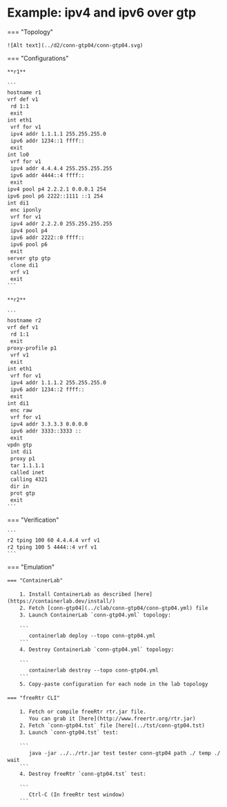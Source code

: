 # Example: ipv4 and ipv6 over gtp

=== "Topology"

    ![Alt text](../d2/conn-gtp04/conn-gtp04.svg)

=== "Configurations"

    **r1**

    ```
    hostname r1
    vrf def v1
     rd 1:1
     exit
    int eth1
     vrf for v1
     ipv4 addr 1.1.1.1 255.255.255.0
     ipv6 addr 1234::1 ffff::
     exit
    int lo0
     vrf for v1
     ipv4 addr 4.4.4.4 255.255.255.255
     ipv6 addr 4444::4 ffff::
     exit
    ipv4 pool p4 2.2.2.1 0.0.0.1 254
    ipv6 pool p6 2222::1111 ::1 254
    int di1
     enc iponly
     vrf for v1
     ipv4 addr 2.2.2.0 255.255.255.255
     ipv4 pool p4
     ipv6 addr 2222::0 ffff::
     ipv6 pool p6
     exit
    server gtp gtp
     clone di1
     vrf v1
     exit
    ```

    **r2**

    ```
    hostname r2
    vrf def v1
     rd 1:1
     exit
    proxy-profile p1
     vrf v1
     exit
    int eth1
     vrf for v1
     ipv4 addr 1.1.1.2 255.255.255.0
     ipv6 addr 1234::2 ffff::
     exit
    int di1
     enc raw
     vrf for v1
     ipv4 addr 3.3.3.3 0.0.0.0
     ipv6 addr 3333::3333 ::
     exit
    vpdn gtp
     int di1
     proxy p1
     tar 1.1.1.1
     called inet
     calling 4321
     dir in
     prot gtp
     exit
    ```

=== "Verification"

    ```
    r2 tping 100 60 4.4.4.4 vrf v1
    r2 tping 100 5 4444::4 vrf v1
    ```

=== "Emulation"

    === "ContainerLab"

        1. Install ContainerLab as described [here](https://containerlab.dev/install/)  
        2. Fetch [conn-gtp04](../clab/conn-gtp04/conn-gtp04.yml) file  
        3. Launch ContainerLab `conn-gtp04.yml` topology:  

        ```
           containerlab deploy --topo conn-gtp04.yml  
        ```
        4. Destroy ContainerLab `conn-gtp04.yml` topology:  

        ```
           containerlab destroy --topo conn-gtp04.yml  
        ```
        5. Copy-paste configuration for each node in the lab topology

    === "freeRtr CLI"

        1. Fetch or compile freeRtr rtr.jar file.  
           You can grab it [here](http://www.freertr.org/rtr.jar)  
        2. Fetch `conn-gtp04.tst` file [here](../tst/conn-gtp04.tst)  
        3. Launch `conn-gtp04.tst` test:  

        ```
           java -jar ../../rtr.jar test tester conn-gtp04 path ./ temp ./ wait
        ```
        4. Destroy freeRtr `conn-gtp04.tst` test:  

        ```
           Ctrl-C (In freeRtr test window)
        ```

